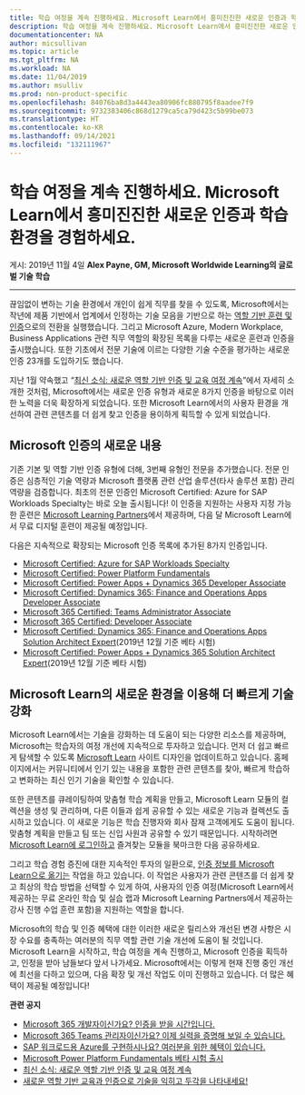 ```yaml
---
title: 학습 여정을 계속 진행하세요. Microsoft Learn에서 흥미진진한 새로운 인증과 학습 환경을 경험하세요. | Microsoft Docs
description: 학습 여정을 계속 진행하세요. Microsoft Learn에서 흥미진진한 새로운 인증과 학습 환경을 경험하세요.
documentationcenter: NA
author: micsullivan
ms.topic: article
ms.tgt_pltfrm: NA
ms.workload: NA
ms.date: 11/04/2019
ms.author: msulliv
ms.prod: non-product-specific
ms.openlocfilehash: 84076ba8d3a4443ea80906fc880795f8aadee7f9
ms.sourcegitcommit: 9732383406c868d1279ca5ca79d423c5b99be073
ms.translationtype: HT
ms.contentlocale: ko-KR
ms.lasthandoff: 09/14/2021
ms.locfileid: "132111967"
---
```

# <a name="continue-your-learning-journey-exciting-new-certifications-and-training-experience-on-microsoft-learn"></a>학습 여정을 계속 진행하세요. Microsoft Learn에서 흥미진진한 새로운 인증과 학습 환경을 경험하세요.

게시: 2019년 11월 4일 **Alex Payne, GM, Microsoft Worldwide Learning의 글로벌 기술 학습**

___

끊임없이 변하는 기술 환경에서 개인이 쉽게 직무를 찾을 수 있도록, Microsoft에서는 작년에 제품 기반에서 업계에서 인정하는 기술 모음을 기반으로 하는 [역할 기반 훈련 및 인증](https://www.microsoft.com/en-us/learning/community-blog-post.aspx?BlogId=8&Id=375161)으로의 전환을 실행했습니다. 그리고 Microsoft Azure, Modern Workplace, Business Applications 관련 직무 역할의 확장된 목록을 다루는 새로운 훈련과 인증을 출시했습니다. 또한 기초에서 전문 기술에 이르는 다양한 기술 수준을 평가하는 새로운 인증 23개를 도입하기도 했습니다.

지난 1월 약속했고 “[최신 소식: 새로운 역할 기반 인증 및 교육 여정 계속](https://www.microsoft.com/en-us/learning/community-blog-post.aspx?BlogId=8&Id=375200)”에서 자세히 소개한 것처럼, Microsoft에서는 새로운 인증 유형과 새로운 8가지 인증을 바탕으로 이러한 노력을 더욱 확장하게 되었습니다. 또한 Microsoft Learn에서의 사용자 환경을 개선하여 관련 콘텐츠를 더 쉽게 찾고 인증을 용이하게 획득할 수 있게 되었습니다.

## <a name="whats-new-with-microsoft-certifications"></a>Microsoft 인증의 새로운 내용

기존 기본 및 역할 기반 인증 유형에 더해, 3번째 유형인 전문을 추가했습니다. 전문 인증은 심층적인 기술 역량과 Microsoft 플랫폼 관련 산업 솔루션(타사 솔루션 포함) 관리 역량을 검증합니다. 최초의 전문 인증인 Microsoft Certified: Azure for SAP Workloads Specialty는 바로 오늘 출시됩니다! 이 인증을 지원하는 사용자 지정 가능한 훈련은 [Microsoft Learning Partners](https://www.microsoft.com/learning/partners.aspx)에서 제공하며, 다음 달 Microsoft Learn에서 무료 디지털 훈련이 제공될 예정입니다.

다음은 지속적으로 확장되는 Microsoft 인증 목록에 추가된 8가지 인증입니다.

- [Microsoft Certified: Azure for SAP Workloads Specialty](/learn/certifications/azure-for-sap-workloads-specialty?WT.mc_id=msignitethetour2019_alexblog_blog-wwl)
- [Microsoft Certified: Power Platform Fundamentals](/learn/certifications/power-platform-fundamentals?WT.mc_id=msignitethetour2019_alexblog_blog-wwl)
- [Microsoft Certified: Power Apps + Dynamics 365 Developer Associate](/learn/certifications/power-apps-and-d365-developer-associate?WT.mc_id=msignitethetour2019_alexblog_blog-wwl)
- [Microsoft Certified: Dynamics 365: Finance and Operations Apps Developer Associate](/en-us/learn/certifications/d365-finance-and-operations-apps-developer-associate?WT.mc_id=msignitethetour2019_alexblog_blog-wwl)
- [Microsoft 365 Certified: Teams Administrator Associate](/learn/certifications/m365-teams-administrator-associate?WT.mc_id=msignitethetour2019_alexblog_blog-wwl)
- [Microsoft 365 Certified: Developer Associate](/learn/certifications/m365-developer-associate?WT.mc_id=msignitethetour2019_alexblog_blog-wwl)
- [Microsoft Certified: Dynamics 365: Finance and Operations Apps Solution Architect Expert](/learn/certifications/d365-finance-and-operations-apps-solution-architect-expert?WT.mc_id=msignitethetour2019_alexblog_blog-wwl)(2019년 12월 기준 베타 시험)
- [Microsoft Certified: Power Apps + Dynamics 365 Solution Architect Expert](/learn/certifications/power-apps-and-d365-solution-architect-expert?WT.mc_id=msignitethetour2019_alexblog_blog-wwl)(2019년 12월 기준 베타 시험)

## <a name="skill-up-faster-with-microsoft-learns-new-experience"></a>Microsoft Learn의 새로운 환경을 이용해 더 빠르게 기술 강화

Microsoft Learn에서는 기술을 강화하는 데 도움이 되는 다양한 리소스를 제공하며, Microsoft는 학습자의 여정 개선에 지속적으로 투자하고 있습니다. 먼저 더 쉽고 빠르게 탐색할 수 있도록 [Microsoft Learn](/learn/?WT.mc_id=msignitethetour2019_alexblog_blog-wwl) 사이트 디자인을 업데이트하고 있습니다. 홈페이지에서는 커뮤니티에서 인기 있는 내용을 포함한 관련 콘텐츠를 찾아, 빠르게 학습하고 변화하는 최신 인기 기술을 확인할 수 있습니다.

또한 콘텐츠를 큐레이팅하여 맞춤형 학습 계획을 만들고, Microsoft Learn 모듈의 컬렉션을 생성 및 관리하며, 다른 이들과 쉽게 공유할 수 있는 새로운 기능과 컬렉션도 출시하고 있습니다. 이 새로운 기능은 학습 진행자와 회사 잠재 고객에게도 도움이 됩니다. 맞춤형 계획을 만들고 팀 또는 신입 사원과 공유할 수 있기 때문입니다. 시작하려면 [Microsoft Learn에 로그인하고](/learn/?WT.mc_id=msignitethetour2019_alexblog_blog-wwl) 즐겨찾는 모듈을 북마크한 다음 공유하세요.

그리고 학습 경험 증진에 대한 지속적인 투자의 일환으로, [인증 정보를 Microsoft Learn으로 옮기는](/learn/certifications/?WT.mc_id=msignitethetour2019_alexblog_blog-wwl) 작업을 하고 있습니다. 이 작업은 사용자가 관련 콘텐츠를 더 쉽게 찾고 최상의 학습 방법을 선택할 수 있게 하여, 사용자의 인증 여정(Microsoft Learn에서 제공하는 무료 온라인 학습 및 실습 랩과 Microsoft Learning Partners에서 제공하는 강사 진행 수업 훈련 포함)을 지원하는 역할을 합니다.

Microsoft의 학습 및 인증 혜택에 대한 이러한 새로운 릴리스와 개선된 변경 사항은 시장 수요를 충족하는 여러분의 직무 역할 관련 기술 개선에 도움이 될 것입니다. Microsoft Learn을 시작하고, 학습 여정을 계속 진행하고, Microsoft 인증을 획득하고, 인정을 받아 남들보다 앞서 나가세요. Microsoft에서는 이렇게 현재 진행 중인 개선에 최선을 다하고 있으며, 다음 확장 및 개선 작업도 이미 진행하고 있습니다. 더 많은 혜택이 제공될 예정입니다!

**관련 공지**

- [Microsoft 365 개발자이신가요? 인증을 받을 시간입니다.](/learn/certifications/posts/are-you-a-microsoft-365-developer)
- [Microsoft 365 Teams 관리자이신가요? 이제 실력을 증명해 보일 수 있습니다.](/learn/certifications/posts/are-you-a-microsoft-365-teams-administrator)
- [SAP 워크로드용 Azure를 구현하시나요? 여러분을 위한 혜택이 있습니다.](/learn/certifications/posts/do-you-implement-azure-for-sap-workloads)
- [Microsoft Power Platform Fundamentals 베타 시험 출시](/learn/certifications/posts/microsoft-power-platform-fundamentals-beta-exam-now-available)
- [최신 소식: 새로운 역할 기반 인증 및 교육 여정 계속](/learn/certifications/posts/continue-your-learning-journey)
- [새로운 역할 기반 교육과 인증으로 기술을 익히고 두각을 나타내세요!](/learn/certifications/posts/skill-up-and-stand-out-with-new-role-based-training-and-certification)


